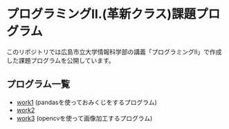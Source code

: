 # プログラミングII.(革新クラス)課題プログラム
このリポジトリでは広島市立大学情報科学部の講義「プログラミングⅡ」で作成した課題プログラムを公開しています。
## プログラム一覧 
- [work1](https://github.com/watanabe0916/Prog2kakushin/blob/main/work1.ipynb) (pandasを使っておみくじをするプログラム)
- [work2](https://github.com/watanabe0916/Prog2kakushin/blob/main/work2.ipynb) 
- [work3](https://github.com/watanabe0916/Prog2kakushin/blob/main/work3.ipynb) (opencvを使って画像加工するプログラム)
